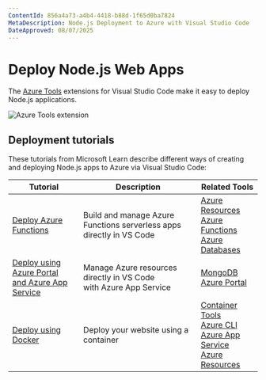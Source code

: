 ```yaml
---
ContentId: 856a4a73-a4b4-4418-b88d-1f65d0ba7824
MetaDescription: Node.js Deployment to Azure with Visual Studio Code
DateApproved: 08/07/2025
---
```

# Deploy Node.js Web Apps

The [Azure Tools](https://marketplace.visualstudio.com/items?itemName=ms-vscode.vscode-node-azure-pack) extensions for Visual Studio Code make it easy to deploy Node.js applications.

![Azure Tools extension](images/azure/azure-tools.png)

## Deployment tutorials

These tutorials from Microsoft Learn describe different ways of creating and deploying Node.js apps to Azure via Visual Studio Code:

Tutorial | Description | Related Tools
--- | --- | ---
[Deploy Azure Functions](https://learn.microsoft.com/azure/developer/javascript/tutorial/azure-function-cosmos-db-mongo-api) | Build and manage Azure Functions serverless apps <br> directly in VS Code | [Azure Resources](https://marketplace.visualstudio.com/items?itemName=ms-azuretools.vscode-azureresourcegroups) <br> [Azure Functions](https://marketplace.visualstudio.com/items?itemName=ms-azuretools.vscode-azurefunctions) <br> [Azure Databases](https://marketplace.visualstudio.com/items?itemName=ms-azuretools.vscode-cosmosdb)
[Deploy using Azure Portal <br> and Azure App Service](https://learn.microsoft.com/azure/app-service/tutorial-nodejs-mongodb-app) | Manage Azure resources directly in VS Code <br> with Azure App Service | [MongoDB](https://www.mongodb.com/docs/manual/installation/) <br> [Azure Portal](https://portal.azure.com/)
[Deploy using Docker](https://learn.microsoft.com/azure/developer/javascript/tutorial/tutorial-vscode-docker-node/tutorial-vscode-docker-node-01) | Deploy your website using a container | [Container Tools](https://marketplace.visualstudio.com/items?itemName=ms-azuretools.vscode-containers) <br> [Azure CLI](https://learn.microsoft.com/cli/azure/install-azure-cli) <br> [Azure App Service](https://marketplace.visualstudio.com/items?itemName=ms-azuretools.vscode-azureappservice) <br> [Azure Resources](https://marketplace.visualstudio.com/items?itemName=ms-azuretools.vscode-azureresourcegroups)
